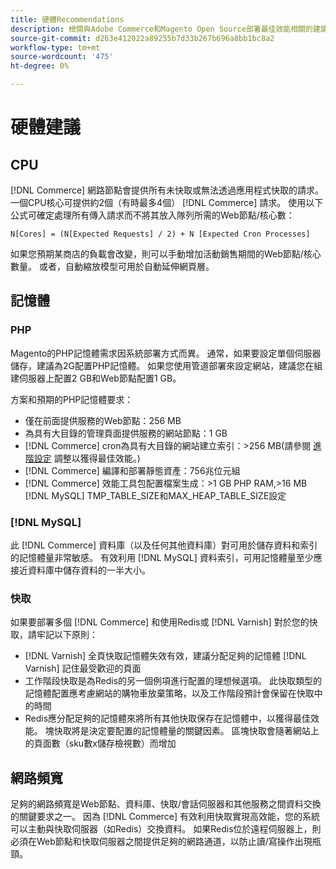 ```yaml
---
title: 硬體Recommendations
description: 檢閱與Adobe Commerce和Magento Open Source部署最佳效能相關的建議硬體清單。
source-git-commit: d263e412022a89255b7d33b267b696a8bb1bc8a2
workflow-type: tm+mt
source-wordcount: '475'
ht-degree: 0%

---
```



# 硬體建議

## CPU

[!DNL Commerce] 網路節點會提供所有未快取或無法透過應用程式快取的請求。 一個CPU核心可提供約2個（有時最多4個） [!DNL Commerce] 請求。 使用以下公式可確定處理所有傳入請求而不將其放入隊列所需的Web節點/核心數：

```
N[Cores] = (N[Expected Requests] / 2) + N [Expected Cron Processes]
```

如果您預期某商店的負載會改變，則可以手動增加活動銷售期間的Web節點/核心數量。 或者，自動縮放模型可用於自動延伸網頁層。

## 記憶體

### PHP

Magento的PHP記憶體需求因系統部署方式而異。  通常，如果要設定單個伺服器儲存，建議為2G配置PHP記憶體。  如果您使用管道部署來設定網站，建議您在組建伺服器上配置2 GB和Web節點配置1 GB。

方案和預期的PHP記憶體要求：

* 僅在前面提供服務的Web節點：256 MB
* 為具有大目錄的管理頁面提供服務的網站節點：1 GB
* [!DNL Commerce] cron為具有大目錄的網站建立索引：>256 MB(請參閱 [進階設定](../performance/advanced-setup.md) 調整以獲得最佳效能。)
* [!DNL Commerce] 編譯和部署靜態資產：756兆位元組
* [!DNL Commerce] 效能工具包配置檔案生成：>1 GB PHP RAM,>16 MB [!DNL MySQL] TMP_TABLE_SIZE和MAX_HEAP_TABLE_SIZE設定

### [!DNL MySQL]

此 [!DNL Commerce] 資料庫（以及任何其他資料庫）對可用於儲存資料和索引的記憶體量非常敏感。 有效利用 [!DNL MySQL] 資料索引，可用記憶體量至少應接近資料庫中儲存資料的一半大小。

### 快取

如果要部署多個 [!DNL Commerce] 和使用Redis或 [!DNL Varnish] 對於您的快取，請牢記以下原則：

* [!DNL Varnish] 全頁快取記憶體失效有效，建議分配足夠的記憶體 [!DNL Varnish] 記住最受歡迎的頁面
* 工作階段快取是為Redis的另一個例項進行配置的理想候選項。  此快取類型的記憶體配置應考慮網站的購物車放棄策略，以及工作階段預計會保留在快取中的時間
* Redis應分配足夠的記憶體來將所有其他快取保存在記憶體中，以獲得最佳效能。  塊快取將是決定要配置的記憶體量的關鍵因素。  區塊快取會隨著網站上的頁面數（sku數x儲存檢視數）而增加

## 網路頻寬

足夠的網路頻寬是Web節點、資料庫、快取/會話伺服器和其他服務之間資料交換的關鍵要求之一。 因為 [!DNL Commerce] 有效利用快取實現高效能，您的系統可以主動與快取伺服器（如Redis）交換資料。 如果Redis位於遠程伺服器上，則必須在Web節點和快取伺服器之間提供足夠的網路通道，以防止讀/寫操作出現瓶頸。
